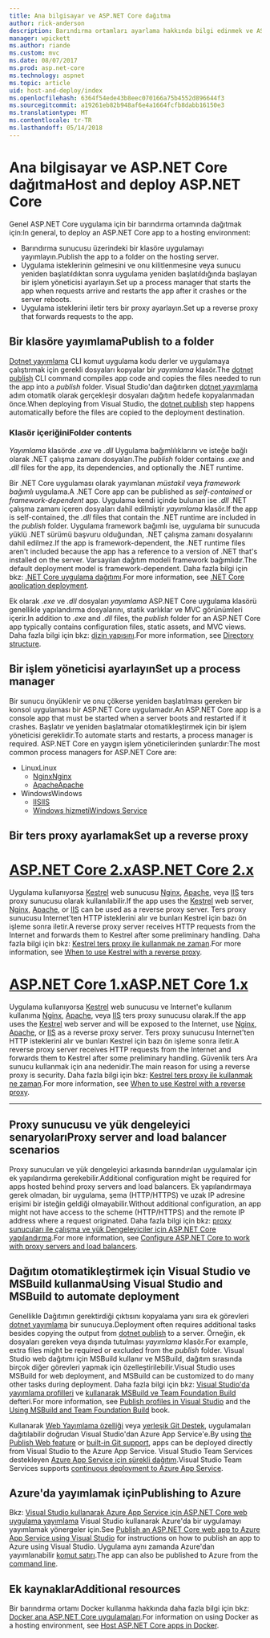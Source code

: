 ```yaml
---
title: Ana bilgisayar ve ASP.NET Core dağıtma
author: rick-anderson
description: Barındırma ortamları ayarlama hakkında bilgi edinmek ve ASP.NET Core uygulamaları dağıtın.
manager: wpickett
ms.author: riande
ms.custom: mvc
ms.date: 08/07/2017
ms.prod: asp.net-core
ms.technology: aspnet
ms.topic: article
uid: host-and-deploy/index
ms.openlocfilehash: 6364f54ede43b8eec070166a75b4552d896644f3
ms.sourcegitcommit: a19261eb82b948af6e4a1664fcfb8dabb16150e3
ms.translationtype: MT
ms.contentlocale: tr-TR
ms.lasthandoff: 05/14/2018
---
```

# <a name="host-and-deploy-aspnet-core"></a><span data-ttu-id="6e1be-103">Ana bilgisayar ve ASP.NET Core dağıtma</span><span class="sxs-lookup"><span data-stu-id="6e1be-103">Host and deploy ASP.NET Core</span></span>

<span data-ttu-id="6e1be-104">Genel ASP.NET Core uygulama için bir barındırma ortamında dağıtmak için:</span><span class="sxs-lookup"><span data-stu-id="6e1be-104">In general, to deploy an ASP.NET Core app to a hosting environment:</span></span>

* <span data-ttu-id="6e1be-105">Barındırma sunucusu üzerindeki bir klasöre uygulamayı yayımlayın.</span><span class="sxs-lookup"><span data-stu-id="6e1be-105">Publish the app to a folder on the hosting server.</span></span>
* <span data-ttu-id="6e1be-106">Uygulama isteklerinin gelmesini ve onu kilitlenmesine veya sunucu yeniden başlatıldıktan sonra uygulama yeniden başlatıldığında başlayan bir işlem yöneticisi ayarlayın.</span><span class="sxs-lookup"><span data-stu-id="6e1be-106">Set up a process manager that starts the app when requests arrive and restarts the app after it crashes or the server reboots.</span></span>
* <span data-ttu-id="6e1be-107">Uygulama isteklerini iletir ters bir proxy ayarlayın.</span><span class="sxs-lookup"><span data-stu-id="6e1be-107">Set up a reverse proxy that forwards requests to the app.</span></span>

## <a name="publish-to-a-folder"></a><span data-ttu-id="6e1be-108">Bir klasöre yayımlama</span><span class="sxs-lookup"><span data-stu-id="6e1be-108">Publish to a folder</span></span> 

<span data-ttu-id="6e1be-109">[Dotnet yayımlama](/dotnet/articles/core/tools/dotnet-publish) CLI komut uygulama kodu derler ve uygulamaya çalıştırmak için gerekli dosyaları kopyalar bir *yayımlama* klasör.</span><span class="sxs-lookup"><span data-stu-id="6e1be-109">The [dotnet publish](/dotnet/articles/core/tools/dotnet-publish) CLI command compiles app code and copies the files needed to run the app into a *publish* folder.</span></span> <span data-ttu-id="6e1be-110">Visual Studio'dan dağıtırken [dotnet yayımlama](/dotnet/core/tools/dotnet-publish) adım otomatik olarak gerçekleşir dosyaları dağıtım hedefe kopyalanmadan önce.</span><span class="sxs-lookup"><span data-stu-id="6e1be-110">When deploying from Visual Studio, the [dotnet publish](/dotnet/core/tools/dotnet-publish) step happens automatically before the files are copied to the deployment destination.</span></span>

### <a name="folder-contents"></a><span data-ttu-id="6e1be-111">Klasör içeriğini</span><span class="sxs-lookup"><span data-stu-id="6e1be-111">Folder contents</span></span>

<span data-ttu-id="6e1be-112">*Yayımlama* klasörde *.exe* ve *.dll* Uygulama bağımlılıklarını ve isteğe bağlı olarak .NET çalışma zamanı dosyaları.</span><span class="sxs-lookup"><span data-stu-id="6e1be-112">The *publish* folder contains *.exe* and *.dll* files for the app, its dependencies, and optionally the .NET runtime.</span></span>

<span data-ttu-id="6e1be-113">Bir .NET Core uygulaması olarak yayımlanan *müstakil* veya *framework bağımlı* uygulama.</span><span class="sxs-lookup"><span data-stu-id="6e1be-113">A .NET Core app can be published as *self-contained* or *framework-dependent* app.</span></span> <span data-ttu-id="6e1be-114">Uygulama kendi içinde bulunan ise *.dll* .NET çalışma zamanı içeren dosyaları dahil edilmiştir *yayımlama* klasör.</span><span class="sxs-lookup"><span data-stu-id="6e1be-114">If the app is self-contained, the *.dll* files that contain the .NET runtime are included in the *publish* folder.</span></span> <span data-ttu-id="6e1be-115">Uygulama framework bağımlı ise, uygulama bir sunucuda yüklü .NET sürümü başvuru olduğundan, .NET çalışma zamanı dosyalarını dahil edilmez.</span><span class="sxs-lookup"><span data-stu-id="6e1be-115">If the app is framework-dependent, the .NET runtime files aren't included because the app has a reference to a version of .NET that's installed on the server.</span></span> <span data-ttu-id="6e1be-116">Varsayılan dağıtım modeli framework bağımlıdır.</span><span class="sxs-lookup"><span data-stu-id="6e1be-116">The default deployment model is framework-dependent.</span></span> <span data-ttu-id="6e1be-117">Daha fazla bilgi için bkz: [.NET Core uygulama dağıtımı](/dotnet/articles/core/deploying/index).</span><span class="sxs-lookup"><span data-stu-id="6e1be-117">For more information, see [.NET Core application deployment](/dotnet/articles/core/deploying/index).</span></span>

<span data-ttu-id="6e1be-118">Ek olarak *.exe* ve *.dll* dosyaları *yayımlama* ASP.NET Core uygulama klasörü genellikle yapılandırma dosyalarını, statik varlıklar ve MVC görünümleri içerir.</span><span class="sxs-lookup"><span data-stu-id="6e1be-118">In addition to *.exe* and *.dll* files, the *publish* folder for an ASP.NET Core app typically contains configuration files, static assets, and MVC views.</span></span> <span data-ttu-id="6e1be-119">Daha fazla bilgi için bkz: [dizin yapısını](xref:host-and-deploy/directory-structure).</span><span class="sxs-lookup"><span data-stu-id="6e1be-119">For more information, see [Directory structure](xref:host-and-deploy/directory-structure).</span></span>

## <a name="set-up-a-process-manager"></a><span data-ttu-id="6e1be-120">Bir işlem yöneticisi ayarlayın</span><span class="sxs-lookup"><span data-stu-id="6e1be-120">Set up a process manager</span></span>

<span data-ttu-id="6e1be-121">Bir sunucu önyüklenir ve onu çökerse yeniden başlatılması gereken bir konsol uygulaması bir ASP.NET Core uygulamadır.</span><span class="sxs-lookup"><span data-stu-id="6e1be-121">An ASP.NET Core app is a console app that must be started when a server boots and restarted if it crashes.</span></span> <span data-ttu-id="6e1be-122">Başlatır ve yeniden başlatmalar otomatikleştirmek için bir işlem yöneticisi gereklidir.</span><span class="sxs-lookup"><span data-stu-id="6e1be-122">To automate starts and restarts, a process manager is required.</span></span> <span data-ttu-id="6e1be-123">ASP.NET Core en yaygın işlem yöneticilerinden şunlardır:</span><span class="sxs-lookup"><span data-stu-id="6e1be-123">The most common process managers for ASP.NET Core are:</span></span>

* <span data-ttu-id="6e1be-124">Linux</span><span class="sxs-lookup"><span data-stu-id="6e1be-124">Linux</span></span>
  * [<span data-ttu-id="6e1be-125">Nginx</span><span class="sxs-lookup"><span data-stu-id="6e1be-125">Nginx</span></span>](xref:host-and-deploy/linux-nginx)
  * [<span data-ttu-id="6e1be-126">Apache</span><span class="sxs-lookup"><span data-stu-id="6e1be-126">Apache</span></span>](xref:host-and-deploy/linux-apache)
* <span data-ttu-id="6e1be-127">Windows</span><span class="sxs-lookup"><span data-stu-id="6e1be-127">Windows</span></span>
  * [<span data-ttu-id="6e1be-128">IIS</span><span class="sxs-lookup"><span data-stu-id="6e1be-128">IIS</span></span>](xref:host-and-deploy/iis/index)
  * [<span data-ttu-id="6e1be-129">Windows hizmeti</span><span class="sxs-lookup"><span data-stu-id="6e1be-129">Windows Service</span></span>](xref:host-and-deploy/windows-service)

## <a name="set-up-a-reverse-proxy"></a><span data-ttu-id="6e1be-130">Bir ters proxy ayarlamak</span><span class="sxs-lookup"><span data-stu-id="6e1be-130">Set up a reverse proxy</span></span>

# <a name="aspnet-core-2xtabaspnetcore2x"></a>[<span data-ttu-id="6e1be-131">ASP.NET Core 2.x</span><span class="sxs-lookup"><span data-stu-id="6e1be-131">ASP.NET Core 2.x</span></span>](#tab/aspnetcore2x)

<span data-ttu-id="6e1be-132">Uygulama kullanıyorsa [Kestrel](xref:fundamentals/servers/kestrel) web sunucusu [Nginx](xref:host-and-deploy/linux-nginx), [Apache](xref:host-and-deploy/linux-apache), veya [IIS](xref:host-and-deploy/iis/index) ters proxy sunucusu olarak kullanılabilir.</span><span class="sxs-lookup"><span data-stu-id="6e1be-132">If the app uses the [Kestrel](xref:fundamentals/servers/kestrel) web server, [Nginx](xref:host-and-deploy/linux-nginx), [Apache](xref:host-and-deploy/linux-apache), or [IIS](xref:host-and-deploy/iis/index) can be used as a reverse proxy server.</span></span> <span data-ttu-id="6e1be-133">Ters proxy sunucusu Internet'ten HTTP isteklerini alır ve bunları Kestrel için bazı ön işleme sonra iletir.</span><span class="sxs-lookup"><span data-stu-id="6e1be-133">A reverse proxy server receives HTTP requests from the Internet and forwards them to Kestrel after some preliminary handling.</span></span> <span data-ttu-id="6e1be-134">Daha fazla bilgi için bkz: [Kestrel ters proxy ile kullanmak ne zaman](xref:fundamentals/servers/kestrel?tabs=aspnetcore2x#when-to-use-kestrel-with-a-reverse-proxy).</span><span class="sxs-lookup"><span data-stu-id="6e1be-134">For more information, see [When to use Kestrel with a reverse proxy](xref:fundamentals/servers/kestrel?tabs=aspnetcore2x#when-to-use-kestrel-with-a-reverse-proxy).</span></span>

# <a name="aspnet-core-1xtabaspnetcore1x"></a>[<span data-ttu-id="6e1be-135">ASP.NET Core 1.x</span><span class="sxs-lookup"><span data-stu-id="6e1be-135">ASP.NET Core 1.x</span></span>](#tab/aspnetcore1x)

<span data-ttu-id="6e1be-136">Uygulama kullanıyorsa [Kestrel](xref:fundamentals/servers/kestrel) web sunucusu ve Internet'e kullanım kullanıma [Nginx](xref:host-and-deploy/linux-nginx), [Apache](xref:host-and-deploy/linux-apache), veya [IIS](xref:host-and-deploy/iis/index) ters proxy sunucusu olarak.</span><span class="sxs-lookup"><span data-stu-id="6e1be-136">If the app uses the [Kestrel](xref:fundamentals/servers/kestrel) web server and will be exposed to the Internet, use [Nginx](xref:host-and-deploy/linux-nginx), [Apache](xref:host-and-deploy/linux-apache), or [IIS](xref:host-and-deploy/iis/index) as a reverse proxy server.</span></span> <span data-ttu-id="6e1be-137">Ters proxy sunucusu Internet'ten HTTP isteklerini alır ve bunları Kestrel için bazı ön işleme sonra iletir.</span><span class="sxs-lookup"><span data-stu-id="6e1be-137">A reverse proxy server receives HTTP requests from the Internet and forwards them to Kestrel after some preliminary handling.</span></span> <span data-ttu-id="6e1be-138">Güvenlik ters Ara sunucu kullanmak için ana nedenidir.</span><span class="sxs-lookup"><span data-stu-id="6e1be-138">The main reason for using a reverse proxy is security.</span></span> <span data-ttu-id="6e1be-139">Daha fazla bilgi için bkz: [Kestrel ters proxy ile kullanmak ne zaman](xref:fundamentals/servers/kestrel?tabs=aspnetcore1x#when-to-use-kestrel-with-a-reverse-proxy).</span><span class="sxs-lookup"><span data-stu-id="6e1be-139">For more information, see [When to use Kestrel with a reverse proxy](xref:fundamentals/servers/kestrel?tabs=aspnetcore1x#when-to-use-kestrel-with-a-reverse-proxy).</span></span>

---

## <a name="proxy-server-and-load-balancer-scenarios"></a><span data-ttu-id="6e1be-140">Proxy sunucusu ve yük dengeleyici senaryoları</span><span class="sxs-lookup"><span data-stu-id="6e1be-140">Proxy server and load balancer scenarios</span></span>

<span data-ttu-id="6e1be-141">Proxy sunucuları ve yük dengeleyici arkasında barındırılan uygulamalar için ek yapılandırma gerekebilir.</span><span class="sxs-lookup"><span data-stu-id="6e1be-141">Additional configuration might be required for apps hosted behind proxy servers and load balancers.</span></span> <span data-ttu-id="6e1be-142">Ek yapılandırmaya gerek olmadan, bir uygulama, şema (HTTP/HTTPS) ve uzak IP adresine erişimi bir isteğin geldiği olmayabilir.</span><span class="sxs-lookup"><span data-stu-id="6e1be-142">Without additional configuration, an app might not have access to the scheme (HTTP/HTTPS) and the remote IP address where a request originated.</span></span> <span data-ttu-id="6e1be-143">Daha fazla bilgi için bkz: [proxy sunucuları ile çalışma ve yük Dengeleyiciler için ASP.NET Core yapılandırma](xref:host-and-deploy/proxy-load-balancer).</span><span class="sxs-lookup"><span data-stu-id="6e1be-143">For more information, see [Configure ASP.NET Core to work with proxy servers and load balancers](xref:host-and-deploy/proxy-load-balancer).</span></span>

## <a name="using-visual-studio-and-msbuild-to-automate-deployment"></a><span data-ttu-id="6e1be-144">Dağıtım otomatikleştirmek için Visual Studio ve MSBuild kullanma</span><span class="sxs-lookup"><span data-stu-id="6e1be-144">Using Visual Studio and MSBuild to automate deployment</span></span>

<span data-ttu-id="6e1be-145">Genellikle Dağıtımın gerektirdiği çıktısını kopyalama yanı sıra ek görevleri [dotnet yayımlama](/dotnet/core/tools/dotnet-publish) bir sunucuya.</span><span class="sxs-lookup"><span data-stu-id="6e1be-145">Deployment often requires additional tasks besides copying the output from [dotnet publish](/dotnet/core/tools/dotnet-publish) to a server.</span></span> <span data-ttu-id="6e1be-146">Örneğin, ek dosyaları gereken veya dışında tutulması *yayımlama* klasör.</span><span class="sxs-lookup"><span data-stu-id="6e1be-146">For example, extra files might be required or excluded from the *publish* folder.</span></span> <span data-ttu-id="6e1be-147">Visual Studio web dağıtımı için MSBuild kullanır ve MSBuild, dağıtım sırasında birçok diğer görevleri yapmak için özelleştirilebilir.</span><span class="sxs-lookup"><span data-stu-id="6e1be-147">Visual Studio uses MSBuild for web deployment, and MSBuild can be customized to do many other tasks during deployment.</span></span> <span data-ttu-id="6e1be-148">Daha fazla bilgi için bkz: [Visual Studio'da yayımlama profilleri](xref:host-and-deploy/visual-studio-publish-profiles) ve [kullanarak MSBuild ve Team Foundation Build](http://msbuildbook.com/) defteri.</span><span class="sxs-lookup"><span data-stu-id="6e1be-148">For more information, see [Publish profiles in Visual Studio](xref:host-and-deploy/visual-studio-publish-profiles) and the [Using MSBuild and Team Foundation Build](http://msbuildbook.com/) book.</span></span>

<span data-ttu-id="6e1be-149">Kullanarak [Web Yayımlama özelliği](xref:tutorials/publish-to-azure-webapp-using-vs) veya [yerleşik Git Destek](xref:host-and-deploy/azure-apps/azure-continuous-deployment), uygulamaları dağıtılabilir doğrudan Visual Studio'dan Azure App Service'e.</span><span class="sxs-lookup"><span data-stu-id="6e1be-149">By using [the Publish Web feature](xref:tutorials/publish-to-azure-webapp-using-vs) or [built-in Git support](xref:host-and-deploy/azure-apps/azure-continuous-deployment), apps can be deployed directly from Visual Studio to the Azure App Service.</span></span> <span data-ttu-id="6e1be-150">Visual Studio Team Services destekleyen [Azure App Service için sürekli dağıtım](/vsts/build-release/apps/cd/azure/aspnet-core-to-azure-webapp?tabs=vsts).</span><span class="sxs-lookup"><span data-stu-id="6e1be-150">Visual Studio Team Services supports [continuous deployment to Azure App Service](/vsts/build-release/apps/cd/azure/aspnet-core-to-azure-webapp?tabs=vsts).</span></span>

## <a name="publishing-to-azure"></a><span data-ttu-id="6e1be-151">Azure'da yayımlamak için</span><span class="sxs-lookup"><span data-stu-id="6e1be-151">Publishing to Azure</span></span>

<span data-ttu-id="6e1be-152">Bkz: [Visual Studio kullanarak Azure App Service için ASP.NET Core web uygulama yayımlama](xref:tutorials/publish-to-azure-webapp-using-vs) Visual Studio kullanarak Azure'da bir uygulamayı yayımlamak yönergeler için.</span><span class="sxs-lookup"><span data-stu-id="6e1be-152">See [Publish an ASP.NET Core web app to Azure App Service using Visual Studio](xref:tutorials/publish-to-azure-webapp-using-vs) for instructions on how to publish an app to Azure using Visual Studio.</span></span> <span data-ttu-id="6e1be-153">Uygulama aynı zamanda Azure'dan yayımlanabilir [komut satırı](xref:tutorials/publish-to-azure-webapp-using-cli).</span><span class="sxs-lookup"><span data-stu-id="6e1be-153">The app can also be published to Azure from the [command line](xref:tutorials/publish-to-azure-webapp-using-cli).</span></span>

## <a name="additional-resources"></a><span data-ttu-id="6e1be-154">Ek kaynaklar</span><span class="sxs-lookup"><span data-stu-id="6e1be-154">Additional resources</span></span>

<span data-ttu-id="6e1be-155">Bir barındırma ortamı Docker kullanma hakkında daha fazla bilgi için bkz: [Docker ana ASP.NET Core uygulamaları](xref:host-and-deploy/docker/index).</span><span class="sxs-lookup"><span data-stu-id="6e1be-155">For information on using Docker as a hosting environment, see [Host ASP.NET Core apps in Docker](xref:host-and-deploy/docker/index).</span></span>
